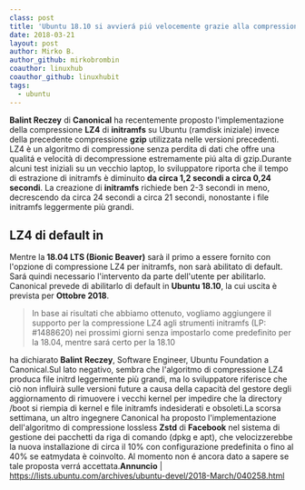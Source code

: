 ```yaml
---
class: post
title: 'Ubuntu 18.10 si avvierá piú velocemente grazie alla compressione LZ4 per Initramfs'
date: 2018-03-21
layout: post
author: Mirko B.
author_github: mirkobrombin
coauthor: linuxhub
coauthor_github: linuxhubit
tags:
  - ubuntu
---
```

<strong>Balint Reczey</strong> di <strong>Canonical</strong> ha recentemente proposto l'implementazione della compressione <strong>LZ4</strong> di <strong>initramfs</strong> su Ubuntu (ramdisk iniziale) invece della precedente compressione <strong>gzip</strong> utilizzata nelle versioni precedenti. LZ4 è un algoritmo di compressione senza perdita di dati che offre una qualitá e velocità di decompressione estremamente piú alta di gzip.Durante alcuni test iniziali su un vecchio laptop, lo sviluppatore riporta che il tempo di estrazione di initramfs è diminuito <strong>da circa 1,2 secondi a circa 0,24 secondi</strong>. La creazione di <strong>initramfs</strong> richiede ben 2-3 secondi in meno, decrescendo da circa 24 secondi a circa 21 secondi, nonostante i file initramfs leggermente più grandi.<h2>LZ4 di default in</h2>Mentre la<strong> 18.04 LTS (Bionic Beaver)</strong> sarà il primo a essere fornito con l'opzione di compressione LZ4 per initramfs, non sarà abilitato di default. Sará quindi necessario l'intervento da parte dell'utente per abilitarlo. Canonical prevede di abilitarlo di default in <strong>Ubuntu 18.10</strong>, la cui uscita è prevista per <strong>Ottobre 2018</strong>.<blockquote>In base ai risultati che abbiamo ottenuto, vogliamo aggiungere il supporto per la compressione LZ4 agli strumenti initramfs (LP: #1488620) nei prossimi giorni senza impostarlo come predefinito per la 18.04, mentre sará certo per la 18.10</blockquote>ha dichiarato <strong>Balint</strong> <strong>Reczey</strong>, Software Engineer, Ubuntu Foundation a Canonical.Sul lato negativo, sembra che l'algoritmo di compressione LZ4 produca file initrd leggermente più grandi, ma lo sviluppatore riferisce che ciò non influirà sulle versioni future a causa della capacità del gestore degli aggiornamento di rimuovere i vecchi kernel per impedire che la directory /boot si riempia di kernel e file initramfs indesiderati e obsoleti.La scorsa settimana, un altro ingegnere Canonical ha proposto l'implementazione dell'algoritmo di compressione lossless <strong>Zstd</strong> di <strong>Facebook</strong> nel sistema di gestione dei pacchetti da riga di comando (dpkg e apt), che velocizzerebbe la nuova installazione di circa il 10% con configurazione predefinita o fino al 40% se eatmydata è coinvolto. Al momento non é ancora dato a sapere se tale proposta verrá accettata.<strong>Annuncio</strong> | <a href="https://lists.ubuntu.com/archives/ubuntu-devel/2018-March/040258.html">https://lists.ubuntu.com/archives/ubuntu-devel/2018-March/040258.html</a>